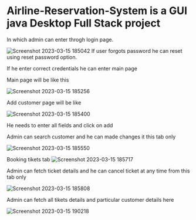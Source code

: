 # Airline-Reservation-System is a GUI java Desktop Full Stack project
In which admin can enter throgh login page.

![Screenshot 2023-03-15 185042](https://user-images.githubusercontent.com/118426342/225321064-097783a2-aca3-46cd-8af2-05b64b572a0a.png)
If user forgots password he can reset using reset password option.

If he enter correct credentials he can enter main page

Main page will be like this

![Screenshot 2023-03-15 185256](https://user-images.githubusercontent.com/118426342/225323469-8f01a078-6d2d-4483-a911-558f447e821e.png)


Add customer page will be like

![Screenshot 2023-03-15 185400](https://user-images.githubusercontent.com/118426342/225321775-5729e4f7-e98b-41e2-bd9b-0df2c7f6da6e.png)

He needs to enter all fields and click on add

Admin can search customer and he can made changes it this tab only

![Screenshot 2023-03-15 185550](https://user-images.githubusercontent.com/118426342/225322224-3ce8016f-0d84-4529-8791-81b3eb02d3bb.png)

Booking tikets tab 
![Screenshot 2023-03-15 185717](https://user-images.githubusercontent.com/118426342/225322572-c9b44d84-f7ed-4c1e-9d6b-ce484d7bb154.png)


Admin can fetch ticket details and he can cancel ticket at any time from this tab only

![Screenshot 2023-03-15 185808](https://user-images.githubusercontent.com/118426342/225322811-b21be617-eebc-470f-b3ff-698f607db4a5.png)

Admin can fetch all tikets details and particular customer details here


![Screenshot 2023-03-15 190218](https://user-images.githubusercontent.com/118426342/225323932-90b8fe1a-8217-418f-957d-a7ece38991c7.png)
